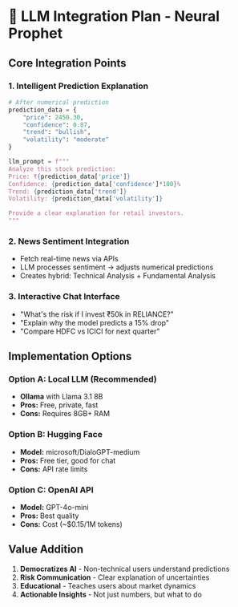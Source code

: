 # 🤖 LLM Integration Plan - Neural Prophet

## Core Integration Points

### 1. Intelligent Prediction Explanation
```python
# After numerical prediction
prediction_data = {
    "price": 2450.30,
    "confidence": 0.87,
    "trend": "bullish",
    "volatility": "moderate"
}

llm_prompt = f"""
Analyze this stock prediction:
Price: ₹{prediction_data['price']}
Confidence: {prediction_data['confidence']*100}%
Trend: {prediction_data['trend']}
Volatility: {prediction_data['volatility']}

Provide a clear explanation for retail investors.
"""
```

### 2. News Sentiment Integration
- Fetch real-time news via APIs
- LLM processes sentiment → adjusts numerical predictions
- Creates hybrid: Technical Analysis + Fundamental Analysis

### 3. Interactive Chat Interface
- "What's the risk if I invest ₹50k in RELIANCE?"
- "Explain why the model predicts a 15% drop"
- "Compare HDFC vs ICICI for next quarter"

## Implementation Options

### Option A: Local LLM (Recommended)
- **Ollama** with Llama 3.1 8B
- **Pros:** Free, private, fast
- **Cons:** Requires 8GB+ RAM

### Option B: Hugging Face
- **Model:** microsoft/DialoGPT-medium
- **Pros:** Free tier, good for chat
- **Cons:** API rate limits

### Option C: OpenAI API
- **Model:** GPT-4o-mini
- **Pros:** Best quality
- **Cons:** Cost (~$0.15/1M tokens)

## Value Addition
1. **Democratizes AI** - Non-technical users understand predictions
2. **Risk Communication** - Clear explanation of uncertainties
3. **Educational** - Teaches users about market dynamics
4. **Actionable Insights** - Not just numbers, but what to do
